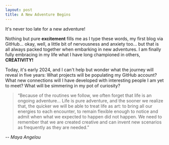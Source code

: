 ```yaml
---
layout: post
title: A New Adventure Begins
---
```


It's never too late for a new adventure!

Nothing but pure **excitement** fills me as I type these words, my first blog via GitHub... okay, well, a little bit of nervousness and anxiety too... but that is all always packed together when embarking in new adventures. I am finally fully embracing in my life what I have long championed in others, **CREATIVITY!** 

Today, it's early 2024, and I can't help but wonder what the journey will reveal in five years: What projects will be populating my GitHub account? What new connections will I have developed with interesting people I am yet to meet? What will be simmering in my pot of curiosity?

>“Because of the routines we follow, we often forget that life is an ongoing adventure... Life is pure adventure, and the sooner we realize that, the quicker we will be able to treat life as art: to bring all our energies to each encounter, to remain flexible enough to notice and admit when what we expected to happen did not happen. We need to remember that we are created creative and can invent new scenarios as frequently as they are needed.”

-- *Maya Angelou*

